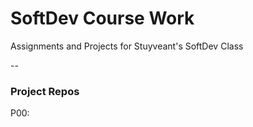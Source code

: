 # SoftDev Course Work

Assignments and Projects for Stuyveant's SoftDev Class

--

### Project Repos
P00: 
